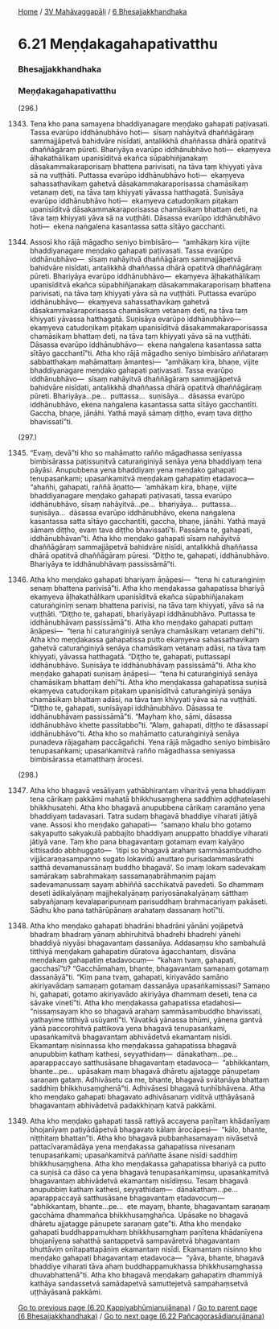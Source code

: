
[Home](/) / [3V Mahāvaggapāḷi](/tipitaka/3V.md) / [6 Bhesajjakkhandhaka](/tipitaka/3V/6.md)

# 6.21 Meṇḍakagahapativatthu

### Bhesajjakkhandhaka

### Meṇḍakagahapativatthu

(296.)

1343. Tena kho pana samayena bhaddiyanagare meṇḍako gahapati paṭivasati. Tassa evarūpo iddhānubhāvo hoti—  sīsaṃ nahāyitvā dhaññāgāraṃ sammajjāpetvā bahidvāre nisīdati, antalikkhā dhaññassa dhārā opatitvā dhaññāgāraṃ pūreti. Bhariyāya evarūpo iddhānubhāvo hoti—  ekaṃyeva āḷhakathālikaṃ upanisīditvā ekañca sūpabhiñjanakaṃ dāsakammakaraporisaṃ bhattena parivisati, na tāva taṃ khiyyati yāva sā na vuṭṭhāti. Puttassa evarūpo iddhānubhāvo hoti—  ekaṃyeva sahassathavikaṃ gahetvā dāsakammakaraporisassa chamāsikaṃ vetanaṃ deti, na tāva taṃ khiyyati yāvassa hatthagatā. Suṇisāya evarūpo iddhānubhāvo hoti—  ekaṃyeva catudoṇikaṃ piṭakaṃ upanisīditvā dāsakammakaraporisassa chamāsikaṃ bhattaṃ deti, na tāva taṃ khiyyati yāva sā na vuṭṭhāti. Dāsassa evarūpo iddhānubhāvo hoti—  ekena naṅgalena kasantassa satta sītāyo gacchanti.

1344. Assosi kho rājā māgadho seniyo bimbisāro—  “amhākaṃ kira vijite bhaddiyanagare meṇḍako gahapati paṭivasati. Tassa evarūpo iddhānubhāvo—  sīsaṃ nahāyitvā dhaññāgāraṃ sammajjāpetvā bahidvāre nisīdati, antalikkhā dhaññassa dhārā opatitvā dhaññāgāraṃ pūreti. Bhariyāya evarūpo iddhānubhāvo—  ekaṃyeva āḷhakathālikaṃ upanisīditvā ekañca sūpabhiñjanakaṃ dāsakammakaraporisaṃ bhattena parivisati, na tāva taṃ khiyyati yāva sā na vuṭṭhāti. Puttassa evarūpo iddhānubhāvo—  ekaṃyeva sahassathavikaṃ gahetvā dāsakammakaraporisassa chamāsikaṃ vetanaṃ deti, na tāva taṃ khiyyati yāvassa hatthagatā. Suṇisāya evarūpo iddhānubhāvo—  ekaṃyeva catudoṇikaṃ piṭakaṃ upanisīditvā dāsakammakaraporisassa chamāsikaṃ bhattaṃ deti, na tāva taṃ khiyyati yāva sā na vuṭṭhāti. Dāsassa evarūpo iddhānubhāvo—  ekena naṅgalena kasantassa satta sītāyo gacchantī”ti. Atha kho rājā māgadho seniyo bimbisāro aññataraṃ sabbatthakaṃ mahāmattaṃ āmantesi—  “amhākaṃ kira, bhaṇe, vijite bhaddiyanagare meṇḍako gahapati paṭivasati. Tassa evarūpo iddhānubhāvo—  sīsaṃ nahāyitvā dhaññāgāraṃ sammajjāpetvā bahidvāre nisīdati, antalikkhā dhaññassa dhārā opatitvā dhaññāgāraṃ pūreti. Bhariyāya…pe…  puttassa…  suṇisāya…  dāsassa evarūpo iddhānubhāvo, ekena naṅgalena kasantassa satta sītāyo gacchantīti. Gaccha, bhaṇe, jānāhi. Yathā mayā sāmaṃ diṭṭho, evaṃ tava diṭṭho bhavissatī”ti.

(297.)

1345. “Evaṃ, devā”ti kho so mahāmatto rañño māgadhassa seniyassa bimbisārassa paṭissuṇitvā caturaṅginiyā senāya yena bhaddiyaṃ tena pāyāsi. Anupubbena yena bhaddiyaṃ yena meṇḍako gahapati tenupasaṅkami; upasaṅkamitvā meṇḍakaṃ gahapatiṃ etadavoca—  “ahañhi, gahapati, raññā āṇatto—  ‘amhākaṃ kira, bhaṇe, vijite bhaddiyanagare meṇḍako gahapati paṭivasati, tassa evarūpo iddhānubhāvo, sīsaṃ nahāyitvā…pe…  bhariyāya…  puttassa…  suṇisāya…  dāsassa evarūpo iddhānubhāvo, ekena naṅgalena kasantassa satta sītāyo gacchantīti, gaccha, bhaṇe, jānāhi. Yathā mayā sāmaṃ diṭṭho, evaṃ tava diṭṭho bhavissatī’ti. Passāma te, gahapati, iddhānubhāvan”ti. Atha kho meṇḍako gahapati sīsaṃ nahāyitvā dhaññāgāraṃ sammajjāpetvā bahidvāre nisīdi, antalikkhā dhaññassa dhārā opatitvā dhaññāgāraṃ pūresi. “Diṭṭho te, gahapati, iddhānubhāvo. Bhariyāya te iddhānubhāvaṃ passissāmā”ti.

1346. Atha kho meṇḍako gahapati bhariyaṃ āṇāpesi—  “tena hi caturaṅginiṃ senaṃ bhattena parivisā”ti. Atha kho meṇḍakassa gahapatissa bhariyā ekaṃyeva āḷhakathālikaṃ upanisīditvā ekañca sūpabhiñjanakaṃ caturaṅginiṃ senaṃ bhattena parivisi, na tāva taṃ khiyyati, yāva sā na vuṭṭhāti. “Diṭṭho te, gahapati, bhariyāyapi iddhānubhāvo. Puttassa te iddhānubhāvaṃ passissāmā”ti. Atha kho meṇḍako gahapati puttaṃ āṇāpesi—  “tena hi caturaṅginiyā senāya chamāsikaṃ vetanaṃ dehī”ti. Atha kho meṇḍakassa gahapatissa putto ekaṃyeva sahassathavikaṃ gahetvā caturaṅginiyā senāya chamāsikaṃ vetanaṃ adāsi, na tāva taṃ khiyyati, yāvassa hatthagatā. “Diṭṭho te, gahapati, puttassapi iddhānubhāvo. Suṇisāya te iddhānubhāvaṃ passissāmā”ti. Atha kho meṇḍako gahapati suṇisaṃ āṇāpesi—  “tena hi caturaṅginiyā senāya chamāsikaṃ bhattaṃ dehī”ti. Atha kho meṇḍakassa gahapatissa suṇisā ekaṃyeva catudoṇikaṃ piṭakaṃ upanisīditvā caturaṅginiyā senāya chamāsikaṃ bhattaṃ adāsi, na tāva taṃ khiyyati yāva sā na vuṭṭhāti. “Diṭṭho te, gahapati, suṇisāyapi iddhānubhāvo. Dāsassa te iddhānubhāvaṃ passissāmā”ti. “Mayhaṃ kho, sāmi, dāsassa iddhānubhāvo khette passitabbo”ti. “Alaṃ, gahapati, diṭṭho te dāsassapi iddhānubhāvo”ti. Atha kho so mahāmatto caturaṅginiyā senāya punadeva rājagahaṃ paccāgañchi. Yena rājā māgadho seniyo bimbisāro tenupasaṅkami; upasaṅkamitvā rañño māgadhassa seniyassa bimbisārassa etamatthaṃ ārocesi.

(298.)

1347. Atha kho bhagavā vesāliyaṃ yathābhirantaṃ viharitvā yena bhaddiyaṃ tena cārikaṃ pakkāmi mahatā bhikkhusaṃghena saddhiṃ aḍḍhatelasehi bhikkhusatehi. Atha kho bhagavā anupubbena cārikaṃ caramāno yena bhaddiyaṃ tadavasari. Tatra sudaṃ bhagavā bhaddiye viharati jātiyā vane. Assosi kho meṇḍako gahapati—  “samaṇo khalu bho gotamo sakyaputto sakyakulā pabbajito bhaddiyaṃ anuppatto bhaddiye viharati jātiyā vane. Taṃ kho pana bhagavantaṃ gotamaṃ evaṃ kalyāṇo kittisaddo abbhuggato—  ‘itipi so bhagavā arahaṃ sammāsambuddho vijjācaraṇasampanno sugato lokavidū anuttaro purisadammasārathi satthā devamanussānaṃ buddho bhagavā’. So imaṃ lokaṃ sadevakaṃ samārakaṃ sabrahmakaṃ sassamaṇabrāhmaṇiṃ pajaṃ sadevamanussaṃ sayaṃ abhiññā sacchikatvā pavedeti. So dhammaṃ deseti ādikalyāṇaṃ majjhekalyāṇaṃ pariyosānakalyāṇaṃ sātthaṃ sabyañjanaṃ kevalaparipuṇṇaṃ parisuddhaṃ brahmacariyaṃ pakāseti. Sādhu kho pana tathārūpānaṃ arahataṃ dassanaṃ hotī”ti.

1348. Atha kho meṇḍako gahapati bhadrāni bhadrāni yānāni yojāpetvā bhadraṃ bhadraṃ yānaṃ abhiruhitvā bhadrehi bhadrehi yānehi bhaddiyā niyyāsi bhagavantaṃ dassanāya. Addasaṃsu kho sambahulā titthiyā meṇḍakaṃ gahapatiṃ dūratova āgacchantaṃ, disvāna meṇḍakaṃ gahapatiṃ etadavocuṃ—  “kahaṃ tvaṃ, gahapati, gacchasī”ti? “Gacchāmahaṃ, bhante, bhagavantaṃ samaṇaṃ gotamaṃ dassanāyā”ti. “Kiṃ pana tvaṃ, gahapati, kiriyavādo samāno akiriyavādaṃ samaṇaṃ gotamaṃ dassanāya upasaṅkamissasi? Samaṇo hi, gahapati, gotamo akiriyavādo akiriyāya dhammaṃ deseti, tena ca sāvake vinetī”ti. Atha kho meṇḍakassa gahapatissa etadahosi—  “nissaṃsayaṃ kho so bhagavā arahaṃ sammāsambuddho bhavissati, yathayime titthiyā usūyantī”ti. Yāvatikā yānassa bhūmi, yānena gantvā yānā paccorohitvā pattikova yena bhagavā tenupasaṅkami, upasaṅkamitvā bhagavantaṃ abhivādetvā ekamantaṃ nisīdi. Ekamantaṃ nisinnassa kho meṇḍakassa gahapatissa bhagavā anupubbiṃ kathaṃ kathesi, seyyathidaṃ—  dānakathaṃ…pe…  aparappaccayo satthusāsane bhagavantaṃ etadavoca—  “abhikkantaṃ, bhante…pe…  upāsakaṃ maṃ bhagavā dhāretu ajjatagge pāṇupetaṃ saraṇaṃ gataṃ. Adhivāsetu ca me, bhante, bhagavā svātanāya bhattaṃ saddhiṃ bhikkhusaṃghenā”ti. Adhivāsesi bhagavā tuṇhībhāvena. Atha kho meṇḍako gahapati bhagavato adhivāsanaṃ viditvā uṭṭhāyāsanā bhagavantaṃ abhivādetvā padakkhiṇaṃ katvā pakkāmi.

1349. Atha kho meṇḍako gahapati tassā rattiyā accayena paṇītaṃ khādanīyaṃ bhojanīyaṃ paṭiyādāpetvā bhagavato kālaṃ ārocāpesi—  “kālo, bhante, niṭṭhitaṃ bhattan”ti. Atha kho bhagavā pubbaṇhasamayaṃ nivāsetvā pattacīvaramādāya yena meṇḍakassa gahapatissa nivesanaṃ tenupasaṅkami; upasaṅkamitvā paññatte āsane nisīdi saddhiṃ bhikkhusaṃghena. Atha kho meṇḍakassa gahapatissa bhariyā ca putto ca suṇisā ca dāso ca yena bhagavā tenupasaṅkamiṃsu, upasaṅkamitvā bhagavantaṃ abhivādetvā ekamantaṃ nisīdiṃsu. Tesaṃ bhagavā anupubbiṃ kathaṃ kathesi, seyyathidaṃ—  dānakathaṃ…pe…  aparappaccayā satthusāsane bhagavantaṃ etadavocuṃ—  “abhikkantaṃ, bhante…pe…  ete mayaṃ, bhante, bhagavantaṃ saraṇaṃ gacchāma dhammañca bhikkhusaṃghañca. Upāsake no bhagavā dhāretu ajjatagge pāṇupete saraṇaṃ gate”ti. Atha kho meṇḍako gahapati buddhappamukhaṃ bhikkhusaṃghaṃ paṇītena khādanīyena bhojanīyena sahatthā santappetvā sampavāretvā bhagavantaṃ bhuttāviṃ onītapattapāṇiṃ ekamantaṃ nisīdi. Ekamantaṃ nisinno kho meṇḍako gahapati bhagavantaṃ etadavoca—  “yāva, bhante, bhagavā bhaddiye viharati tāva ahaṃ buddhappamukhassa bhikkhusaṃghassa dhuvabhattenā”ti. Atha kho bhagavā meṇḍakaṃ gahapatiṃ dhammiyā kathāya sandassetvā samādapetvā samuttejetvā sampahaṃsetvā uṭṭhāyāsanā pakkāmi.

[Go to previous page (6.20 Kappiyabhūmianujānana)](/tipitaka/3V/6/6.20.md) / [Go to parent page (6 Bhesajjakkhandhaka)](/tipitaka/3V/6.md) / [Go to next page (6.22 Pañcagorasādianujānana)](/tipitaka/3V/6/6.22.md)



